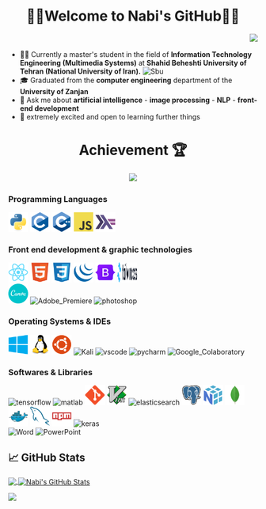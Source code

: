 
<h1 align="center">👨‍💻Welcome to Nabi's GitHub👨‍💻</h1>

<p align="right"> <img src="https://komarev.com/ghpvc/?username=mohammadnabia&label=Profile%20views&color=0e75b6&style=flat" /> </p>

- 👨‍🎓 Currently a master's student in the field of **Information Technology Engineering (Multimedia Systems)** at **Shahid Beheshti University of Tehran (National University of Iran).** <img src="https://www.iranwatch.org/sites/default/files/shahid_beheshti_university.jpg" alt="Sbu" width="20" height="20"/></a>
- 🎓 Graduated from the **computer engineering** department of the **University of Zanjan** 
- 💬 Ask me about **artificial intelligence** - **image processing** - **NLP** - **front-end development**
- 🧠 extremely excited and open to learning further things

<h1 align="center">Achievement 🏆</h1>
<p align="center"><img src="https://github-profile-trophy.vercel.app/?username=mohammadnabia&theme=algolia" /></a> </p>

<h3 align="left">Programming Languages</h3>
<p align="left"> 
  <img src="https://github.com/devicons/devicon/blob/master/icons/python/python-original.svg" alt="python" width="40" height="40"/></a>
  <img src="https://github.com/devicons/devicon/blob/master/icons/c/c-original.svg" alt="c" width="40" height="40"/></a>
  <img src="https://github.com/devicons/devicon/blob/master/icons/cplusplus/cplusplus-original.svg" alt="c++" width="40" height="40"/></a>
  <img src="https://github.com/devicons/devicon/blob/master/icons/javascript/javascript-original.svg" alt="javascript" width="40" height="40"/></a>
  <img src="https://github.com/devicons/devicon/blob/master/icons/haskell/haskell-original.svg" alt="haskell" width="40" height="40"/></a>


<h3 align="left">Front end development & graphic technologies</h3>
<p align="left"> 
  <img src="https://github.com/devicons/devicon/blob/master/icons/react/react-original.svg" alt="react" width="40" height="40"/></a>
  <img src="https://github.com/devicons/devicon/blob/master/icons/html5/html5-original.svg" alt="html5" width="40" height="40"/></a>
  <img src="https://github.com/devicons/devicon/blob/master/icons/css3/css3-original.svg" alt="css" width="40" height="40"/></a>
  <img src="https://github.com/devicons/devicon/blob/master/icons/jquery/jquery-original.svg" alt="jquery" width="40" height="40"/></a>
  <img src="https://github.com/devicons/devicon/blob/master/icons/bootstrap/bootstrap-original.svg" alt="bootstrap" width="40" height="40"/></a>
  <img src="https://github.com/devicons/devicon/blob/master/icons/tailwindcss/tailwindcss-original-wordmark.svg" alt="tailwindcss" width="40" height="40"/></a>

  </br>
  <img src="https://github.com/devicons/devicon/blob/master/icons/canva/canva-original.svg" alt="canva" width="40" height="40"/></a>
  <img src="https://upload.wikimedia.org/wikipedia/commons/4/40/Adobe_Premiere_Pro_CC_icon.svg" alt="Adobe_Premiere" width="40" height="40"/></a>
  <img src="https://upload.wikimedia.org/wikipedia/commons/a/af/Adobe_Photoshop_CC_icon.svg" alt="photoshop" width="40" height="40"/></a>



<h3 align="left">Operating Systems & IDEs</h3>
<p align="left"> 
  <a href="https://www.microsoft.com/en-us/windows">
  <img src="https://github.com/devicons/devicon/blob/master/icons/windows8/windows8-original.svg" alt="microsft windows" width="40" height="40"/></a>
  <img src="https://github.com/devicons/devicon/blob/master/icons/linux/linux-original.svg" alt="linux" width="40" height="40"/></a>
  <img src="https://github.com/devicons/devicon/blob/master/icons/ubuntu/ubuntu-plain.svg" alt="ubuntu" width="40" height="40"/></a>
  <img src="https://upload.wikimedia.org/wikipedia/commons/2/2b/Kali-dragon-icon.svg" alt="Kali" width="40" height="40"/></a>
  <img src="https://img.icons8.com/color/48/000000/visual-studio-code-2019.png" alt="vscode" width="40" height="40"/>
  <img src="https://img.icons8.com/color/48/000000/pycharm.png" alt="pycharm" width="40" height="40"/>
  <img src="https://upload.wikimedia.org/wikipedia/commons/d/d0/Google_Colaboratory_SVG_Logo.svg" alt="Google_Colaboratory" width="40" height="40" />

<h3 align="left">Softwares & Libraries</h3>
<p align="left"> 
  <img src="https://upload.wikimedia.org/wikipedia/commons/2/2d/Tensorflow_logo.svg" alt="tensorflow" width="40" height="40"/></a>
  <img src="https://upload.wikimedia.org/wikipedia/commons/2/21/Matlab_Logo.png" alt="matlab" width="40" height="40"/></a>
  <img src="https://github.com/devicons/devicon/blob/master/icons/git/git-original.svg" alt="git" width="40" height="40"/></a>
  <img src="https://github.com/devicons/devicon/blob/master/icons/vim/vim-original.svg" alt="vim" width="40" height="40"/></a>
  <img src="https://img.icons8.com/external-tal-revivo-color-tal-revivo/48/000000/external-elasticsearch-a-search-engine-based-on-the-lucene-library-logo-color-tal-revivo.png" alt="elasticsearch" width="40" height="40"/></a>
  <img src="https://github.com/devicons/devicon/blob/master/icons/postgresql/postgresql-original.svg" alt="postgresql" width="40" height="40"/></a>
  <img src="https://github.com/devicons/devicon/blob/master/icons/numpy/numpy-original.svg" alt="numpy" width="40" height="40"/></a>
  <img src="https://github.com/devicons/devicon/blob/master/icons/mongodb/mongodb-original.svg" alt="mongodb" width="40" height="40"/></a>
  <img src="https://github.com/devicons/devicon/blob/master/icons/docker/docker-original.svg" alt="docker" width="40" height="40"/></a>
  <img src="https://github.com/devicons/devicon/blob/master/icons/mysql/mysql-original.svg" alt="mysql" width="40" height="40"/></a>
  <img src="https://github.com/devicons/devicon/blob/master/icons/npm/npm-original-wordmark.svg" alt="npm" width="40" height="40"/></a>
  <img src="https://keras.io/img/logo.png" alt="keras" width="100" height="30"/></a>

  </br>
  <img src="https://upload.wikimedia.org/wikipedia/commons/f/fd/Microsoft_Office_Word_%282019–present%29.svg" alt="Word" width="40" height="40"/></a>
  <img src="https://upload.wikimedia.org/wikipedia/commons/0/0d/Microsoft_Office_PowerPoint_%282019–present%29.svg" alt="PowerPoint" width="40" height="40"/></a>

## &#x1f4c8; GitHub Stats
<a href="https://github.com/mohammadnabia/mohammadnabia">
  <img align="center" src="https://github-readme-stats.vercel.app/api/top-langs/?username=mohammadnabia&hide=java,html,tex&title_color=ffffff&text_color=c9cacc&icon_color=2bbc8a&bg_color=1d1f21&langs_count=3&theme=github_dark" />
</a>
<a href="https://github.com/mohammadnabia/mohammadnabia">
  <img align="center" src="https://github-readme-stats.vercel.app/api?username=mohammadnabia&show_icons=true&line_height=27&count_private=true&title_color=ffffff&text_color=c9cacc&icon_color=2bbc8a&bg_color=1d1f21&theme=github_dark" alt="Nabi's GitHub Stats" />
</a>
<a href="https://github.com/mohammadnabia/mohammadnabia">
<p align="left">
  <img width="600em" src="https://github-profile-summary-cards.vercel.app/api/cards/profile-details?username=mohammadnabia&show_icons=true&line_height=27&count_private=true&title_color=ffffff&text_color=c9cacc&icon_color=2bbc8a&bg_color=1d1f21&theme=github_dark" />
</p>
  </a>
